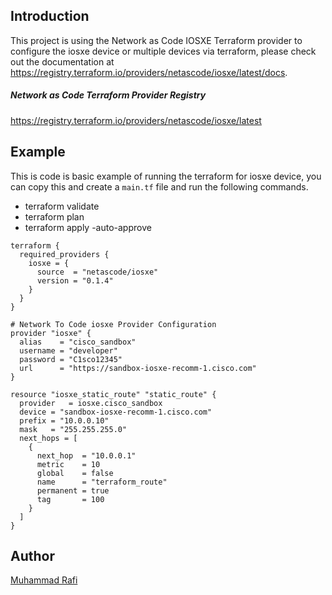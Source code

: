 ## Introduction

This project is using the Network as Code IOSXE Terraform provider to configure the iosxe device or multiple devices via terraform, please check out the documentation at https://registry.terraform.io/providers/netascode/iosxe/latest/docs.

##### Network as Code Terraform Provider Registry 
https://registry.terraform.io/providers/netascode/iosxe/latest

## Example

This is code is basic example of running the terraform for iosxe device, you can copy this and create a `main.tf` file and run the following commands. 

* terraform validate 
* terraform plan
* terraform apply -auto-approve

``` hcl
terraform {
  required_providers {
    iosxe = {
      source  = "netascode/iosxe"
      version = "0.1.4"
    }
  }
}

# Network To Code iosxe Provider Configuration
provider "iosxe" {
  alias    = "cisco_sandbox"
  username = "developer"
  password = "C1sco12345"
  url      = "https://sandbox-iosxe-recomm-1.cisco.com"
}

resource "iosxe_static_route" "static_route" {
  provider   = iosxe.cisco_sandbox
  device = "sandbox-iosxe-recomm-1.cisco.com"
  prefix = "10.0.0.10"
  mask   = "255.255.255.0"
  next_hops = [
    {
      next_hop  = "10.0.0.1"
      metric    = 10
      global    = false
      name      = "terraform_route"
      permanent = true
      tag       = 100
    }
  ]
}
```

## Author 
[Muhammad Rafi](https://www.linkedin.com/in/muhammad-rafi-0a37a248/)